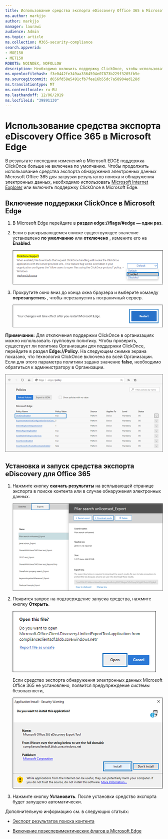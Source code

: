 ```yaml
---
title: Использование средства экспорта eDiscovery Office 365 в Microsoft Edge
ms.author: markjjo
author: markjjo
manager: laurawi
audience: Admin
ms.topic: article
ms.collection: M365-security-compliance
search.appverid:
- MOE150
- MET150
ROBOTS: NOINDEX, NOFOLLOW
description: Необходимо включить поддержку ClickOnce, чтобы использовать Microsoft Edge для экспорта результатов поиска из поиска контента и обнаружения электронных данных в центре безопасности и соответствия требованиям.
ms.openlocfilehash: f3e0442fe349aa3364594e07873b229f3205fb5e
ms.sourcegitcommit: d656fd58e5491cfb7fee16b55dc7a58904ed128d
ms.translationtype: MT
ms.contentlocale: ru-RU
ms.lasthandoff: 12/06/2019
ms.locfileid: "39891130"
---
```

# <a name="use-the-office-365-ediscovery-export-tool-in-microsoft-edge"></a>Использование средства экспорта eDiscovery Office 365 в Microsoft Edge

В результате последних изменений в Microsoft EDGE поддержка ClickOnce больше не включена по умолчанию. Чтобы продолжить использование средства экспорта обнаружения электронных данных Microsoft Office 365 для загрузки результатов поиска и обнаружения электронных данных, необходимо использовать [Microsoft Internet Explorer](https://support.microsoft.com/help/17621/internet-explorer-downloads) или включить поддержку ClickOnce в Microsoft Edge.

## <a name="how-to-enable-clickonce-support-in-microsoft-edge"></a>Включение поддержки ClickOnce в Microsoft Edge

1. В Microsoft Edge перейдите в **раздел edge://flags/#edge — один раз**.

2. Если в раскрывающемся списке существующее значение установлено **по умолчанию** или **отключено** , измените его на **Enabled**.
    
   ![](media/ClickOnceimage1.png)

3. Прокрутите окно вниз до конца окна браузера и выберите команду **перезапустить** , чтобы перезапустить пограничный сервер.

   ![](media/ClickOnceimage2.png)

**Примечание:** Для отключения поддержки ClickOnce в организациях можно использовать групповую политику. Чтобы проверить, существует ли политика Организации для поддержки ClickOnce, перейдите в раздел **Edge://Policy**. На следующем снимке экрана показано, что технология ClickOnce включена во всей Организации. Если для этого параметра политики задано значение **false**, необходимо обратиться к администратору в Организации.

![](media/ClickOnceimage3.png)

## <a name="install-and-run-the-office-365-ediscovery-export-tool"></a>Установка и запуск средства экспорта eDiscovery для Office 365

1. Нажмите кнопку **скачать результаты** на всплывающей странице экспорта в поиске контента или в случае обнаружения электронных данных.

   ![Нажмите кнопку Скачать результаты на всплывающей странице, чтобы скачать результаты поиска.](media/ClickOnceExport1.png)

2. Появится запрос на подтверждение запуска средства, нажмите кнопку **Открыть**.

   ![Нажмите кнопку Открыть, чтобы запустить средство экспорта eDiscovery](media/ClickOnceimage4.png)

   Если средство экспорта обнаружения электронных данных Microsoft Office 365 не установлено, появится предупреждение системы безопасности, 

   ![Нажмите кнопку установить, чтобы установить средство экспорта обнаружения электронных данных](media/ClickOnceimage5.png)

3. Нажмите кнопку **Установить**. После установки средство экспорта будет запущено автоматически.

Дополнительную информацию см. в следующих статьях:

- [Экспорт результатов поиска контента](export-search-results.md)

- [Включение поэкспериментических флагов в Microsoft Edge](https://microsoftedgesupport.microsoft.com/hc/articles/360034075294-How-to-enable-experiment-flags-in-Microsoft-Edge-Insider-channels)

